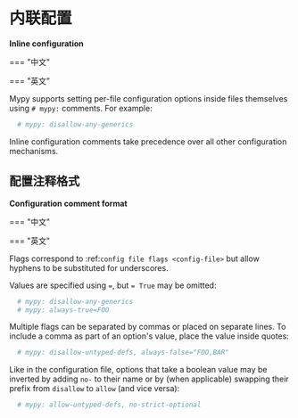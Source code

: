 # 内联配置

**Inline configuration**

=== "中文"

=== "英文"

Mypy supports setting per-file configuration options inside files themselves
using ``# mypy:`` comments. For example:

```python
  # mypy: disallow-any-generics
```

Inline configuration comments take precedence over all other
configuration mechanisms.

## 配置注释格式

**Configuration comment format**

=== "中文"

=== "英文"

Flags correspond to :ref:`config file flags <config-file>` but allow
hyphens to be substituted for underscores.

Values are specified using ``=``, but ``= True`` may be omitted:

```python
  # mypy: disallow-any-generics
  # mypy: always-true=FOO
```

Multiple flags can be separated by commas or placed on separate
lines. To include a comma as part of an option's value, place the
value inside quotes:

```python
  # mypy: disallow-untyped-defs, always-false="FOO,BAR"
```

Like in the configuration file, options that take a boolean value may be
inverted by adding ``no-`` to their name or by (when applicable)
swapping their prefix from ``disallow`` to ``allow`` (and vice versa):

```python
  # mypy: allow-untyped-defs, no-strict-optional
```

